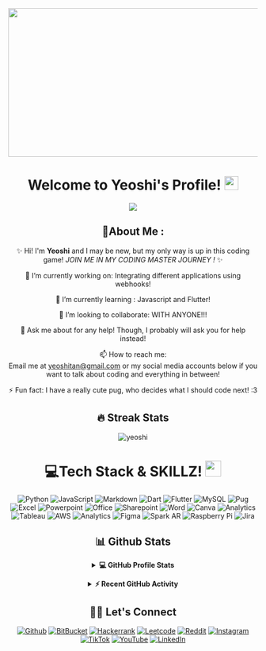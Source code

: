 
<div align="center">
  <img src="https://media.giphy.com/media/7J4P7cUur2DlErijp3/giphy.gif" width="600" height="300"/>
</div>

<h1 align="center">
  Welcome to Yeoshi's Profile!
  <img src="https://media.giphy.com/media/hvRJCLFzcasrR4ia7z/giphy.gif" width="28">
</h1>

<p align="center">
 <a href="https://github.com/DenverCoder1/readme-typing-svg"><img src="https://readme-typing-svg.herokuapp.com?color=%2336BCF7&center=true&vCenter=true&lines=Information+Systems+Student+from+SMU!+WUHU!;Aspiring+to+be+the+Best+Coder+EVER!++%20(%20IM+TRYING!%20)%20;1/3+Coder%20|%201/3+Comedian%20|%201/3+Party+Animal%20(JK!);Watch+me+become+a+coding+genius!+%20(%20+ASAP...YOLO!%20)%20;&width=500&height=50&font=georgia"></a>
</p>
<div align="center">
  
## 💫About Me :
✨ Hi! I'm **Yeoshi** and I may be new, but my only way is up in this coding game! _JOIN ME IN MY CODING MASTER JOURNEY !_ ✨ 

🔭 I’m currently working on: Integrating different applications using webhooks!
  
🌱 I’m currently learning : Javascript and Flutter!

  👯 I’m looking to collaborate: WITH ANYONE!!!

  💬 Ask me about for any help! Though, I probably will ask you for help instead!

  📫 How to reach me:  
  Email me at yeoshitan@gmail.com or my social media accounts below if you want to talk about coding and everything in between!

⚡ Fun fact: I have a really cute pug, who decides what I should code next! :3

## 🔥 Streak Stats

<p align="center"><img align="center" src="https://github-readme-streak-stats.herokuapp.com/?user=yeoshi&theme=algolia" alt="yeoshi" /></p>

# 💻Tech Stack & SKILLZ! <img src = "https://media2.giphy.com/media/QssGEmpkyEOhBCb7e1/giphy.gif?cid=ecf05e47a0n3gi1bfqntqmob8g9aid1oyj2wr3ds3mg700bl&rid=giphy.gif" width = 32px> 
 ![Python](https://img.shields.io/badge/Python-14354C?style=for-the-badge&logo=python&logoColor=white) ![JavaScript](https://img.shields.io/badge/javascript-%23323330.svg?style=for-the-badge&logo=javascript&logoColor=%23F7DF1E)    ![Markdown](https://img.shields.io/badge/Markdown-000000?style=for-the-badge&logo=markdown&logoColor=white) ![Dart](https://img.shields.io/badge/Dart-0175C2?style=for-the-badge&logo=dart&logoColor=white)  ![Flutter](https://img.shields.io/badge/Flutter-02569B?style=for-the-badge&logo=flutter&logoColor=white) ![MySQL](https://img.shields.io/badge/MySQL-00000F?style=for-the-badge&logo=mysql&logoColor=white) ![Pug](https://img.shields.io/badge/Pug-FFF?style=for-the-badge&logo=pug&logoColor=A86454) ![Excel](https://img.shields.io/badge/Microsoft_Excel-217346?style=for-the-badge&logo=microsoft-excel&logoColor=white) ![Powerpoint](https://img.shields.io/badge/Microsoft_PowerPoint-B7472A?style=for-the-badge&logo=microsoft-powerpoint&logoColor=white) ![Office](https://img.shields.io/badge/Microsoft_Office-D83B01?style=for-the-badge&logo=microsoft-office&logoColor=white)     ![Sharepoint](https://img.shields.io/badge/Microsoft_SharePoint-0078D4?style=for-the-badge&logo=microsoft-sharepoint&logoColor=white) ![Word](https://img.shields.io/badge/Microsoft_Word-2B579A?style=for-the-badge&logo=microsoft-word&logoColor=white) ![Canva](https://img.shields.io/badge/Canva-%2300C4CC.svg?style=for-the-badge&logo=Canva&logoColor=white) ![Analytics](https://img.shields.io/badge/Google%20Analytics-E37400?style=for-the-badge&logo=google%20analytics&logoColor=white)     ![Tableau](https://img.shields.io/badge/Tableau-E97627?style=for-the-badge&logo=Tableau&logoColor=white) ![AWS](https://img.shields.io/badge/Amazon_AWS-FF9900?style=for-the-badge&logo=amazonaws&logoColor=white) ![Analytics](https://img.shields.io/badge/Google%20Analytics-E37400?style=for-the-badge&logo=google%20analytics&logoColor=white) ![Figma](https://img.shields.io/badge/Figma-F24E1E?style=for-the-badge&logo=figma&logoColor=white) ![Spark AR](https://img.shields.io/badge/Spark%20AR-FF5C83?style=for-the-badge&logo=SparkAR&logoColor=white) ![Raspberry Pi](https://img.shields.io/badge/Raspberry%20Pi-A22846?style=for-the-badge&logo=Raspberry%20Pi&logoColor=white) ![Jira](https://img.shields.io/badge/Jira-0052CC?style=for-the-badge&logo=Jira&logoColor=white)
 
## 📊 Github Stats

<details> 
  <summary><b>💻 GitHub Profile Stats</b></summary>
  <br/>
  <p align="center">
    <a href="https://github.com/yeoshi"><img align="center" src="https://github-readme-stats.vercel.app/api?username=yeoshi&show_icons=true&locale=en&theme=algolia" alt="yeoshi" height="192px"/></a>
	</p>
	<p  align="center">
	  <img src="https://github-readme-stats.vercel.app/api/top-langs?username=yeoshi&show_icons=true&locale=en&layout=compact&theme=algolia" alt="yeoshi" height="192px"/>
  <br/>
  <b>Note:</b> Top languages is only a metric of the languages my public code consists of and doesn't reflect experience or skill level.
  </p>
</details>

<p></p>

<details>
  <summary><b>⚡ Recent GitHub Activity</b></summary>
  <br/>
   <a href="https://github.com/yeoshi"><img alt="Yeoshi's Activity Graph" src="https://activity-graph.herokuapp.com/graph?username=yeoshi&custom_title=Yeosh's%20Contribution%20Graph&theme=react-dark" /></a>

</details>

## 🙋‍♀️ Let's Connect

[![Github](https://img.shields.io/badge/GitHub-100000?style=for-the-badge&logo=github&logoColor=white)](https://github.com/yeoshi) [![BitBucket](https://img.shields.io/badge/Bitbucket-0747a6?style=for-the-badge&logo=bitbucket&logoColor=white)](https://bitbucket.org/yeoshitan/) [![Hackerrank](https://img.shields.io/badge/-Hackerrank-2EC866?style=for-the-badge&logo=HackerRank&logoColor=white)](https://www.hackerrank.com/yeoshitan) [![Leetcode](https://img.shields.io/badge/-LeetCode-FFA116?style=for-the-badge&logo=LeetCode&logoColor=black)](https://leetcode.com/yeoshitan/) [![Reddit](https://img.shields.io/badge/Reddit-FF4500?style=for-the-badge&logo=reddit&logoColor=white)](https://www.reddit.com/user/Yeoshi) [![Instagram](https://img.shields.io/badge/Instagram-E4405F?style=for-the-badge&logo=instagram&logoColor=white)](https://www.instagram.com/yeoshinoya) [![TikTok](https://img.shields.io/badge/TikTok-000000?style=for-the-badge&logo=tiktok&logoColor=white)](https://www.tiktok.com/@yeoshinoya) [![YouTube](https://img.shields.io/badge/YouTube-%23FF0000.svg?style=for-the-badge&logo=YouTube&logoColor=white)](https://www.youtube.com/RyanYeoshi/)  [![LinkedIn](https://img.shields.io/badge/LinkedIn-0077B5?style=for-the-badge&logo=linkedin&logoColor=white)](https://www.linkedin.com/in/yeoshi/)

<!--img align="right" alt="Coding" width="450" src="https://camo.githubusercontent.com/6607041227d81f650340ff070cc2843518acad359b57e5bb054a9fb7127aa041/68747470733a2f2f63646e2e6472696262626c652e636f6d2f75736572732f323634363432332f73637265656e73686f74732f353530373139362f636f6d70757465722e676966" data-canonical-src="https://cdn.dribbble.com/users/2646423/screenshots/5507196/computer.gif" style="max-width:100%;"/-->                         


